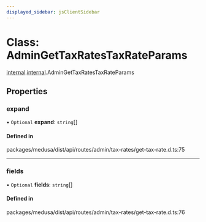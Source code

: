 ```yaml
---
displayed_sidebar: jsClientSidebar
---
```


# Class: AdminGetTaxRatesTaxRateParams

[internal](../modules/internal-8.md).[internal](../modules/internal-8.internal.md).AdminGetTaxRatesTaxRateParams

## Properties

### expand

• `Optional` **expand**: `string`[]

#### Defined in

packages/medusa/dist/api/routes/admin/tax-rates/get-tax-rate.d.ts:75

___

### fields

• `Optional` **fields**: `string`[]

#### Defined in

packages/medusa/dist/api/routes/admin/tax-rates/get-tax-rate.d.ts:76
